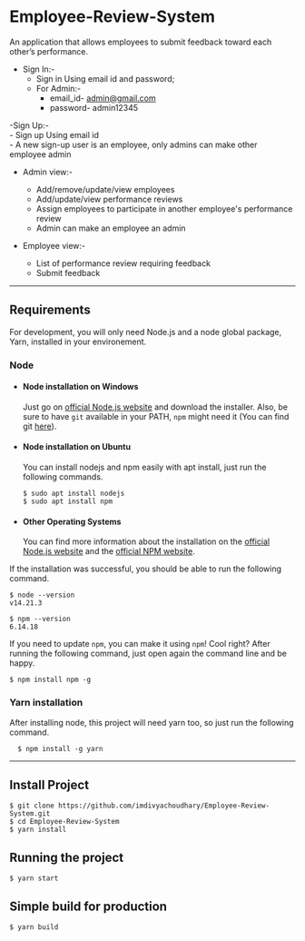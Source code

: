 # Employee-Review-System
An application that allows employees to submit feedback toward each other’s performance. <br />

- Sign In:- <br />
    - Sign in Using email id and password; <br />
    - For Admin:- <br />
        - email_id- admin@gmail.com <br />
        - password- admin12345 <br />

-Sign Up:- <br />
    - Sign up Using email id <br />
    - A new sign-up user is an employee, only admins can make other employee admin <br />

- Admin view:- <br />
    - Add/remove/update/view employees <br />
    - Add/update/view performance reviews <br />
    - Assign employees to participate in another employee's performance review <br />
    - Admin can make an employee an admin <br />

- Employee view:- <br />
    - List of performance review requiring feedback <br />
    - Submit feedback <br />

---
## Requirements

For development, you will only need Node.js and a node global package, Yarn, installed in your environement.

### Node
- #### Node installation on Windows

  Just go on [official Node.js website](https://nodejs.org/) and download the installer.
Also, be sure to have `git` available in your PATH, `npm` might need it (You can find git [here](https://git-scm.com/)).

- #### Node installation on Ubuntu

  You can install nodejs and npm easily with apt install, just run the following commands.

      $ sudo apt install nodejs
      $ sudo apt install npm

- #### Other Operating Systems
  You can find more information about the installation on the [official Node.js website](https://nodejs.org/) and the [official NPM website](https://npmjs.org/).

If the installation was successful, you should be able to run the following command.

    $ node --version
    v14.21.3

    $ npm --version
    6.14.18

If you need to update `npm`, you can make it using `npm`! Cool right? After running the following command, just open again the command line and be happy.

    $ npm install npm -g

###
### Yarn installation
  After installing node, this project will need yarn too, so just run the following command.

      $ npm install -g yarn

---

## Install Project

    $ git clone https://github.com/imdivyachoudhary/Employee-Review-System.git
    $ cd Employee-Review-System
    $ yarn install

## Running the project

    $ yarn start

## Simple build for production

    $ yarn build




